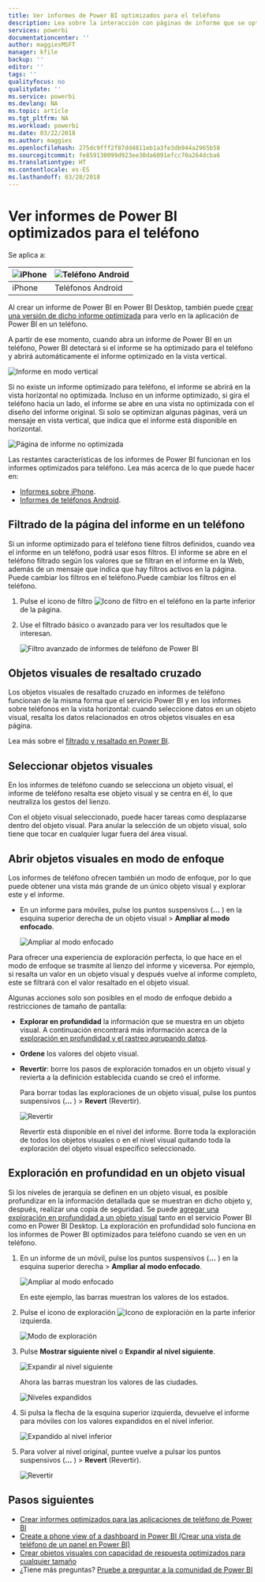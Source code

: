 ```yaml
---
title: Ver informes de Power BI optimizados para el teléfono
description: Lea sobre la interacción con páginas de informe que se optimizan para visualizarse en las aplicaciones de teléfono de Power BI.
services: powerbi
documentationcenter: ''
author: maggiesMSFT
manager: kfile
backup: ''
editor: ''
tags: ''
qualityfocus: no
qualitydate: ''
ms.service: powerbi
ms.devlang: NA
ms.topic: article
ms.tgt_pltfrm: NA
ms.workload: powerbi
ms.date: 03/22/2018
ms.author: maggies
ms.openlocfilehash: 275dc9fff2f87dd4811eb1a3fe3db944a2965b58
ms.sourcegitcommit: fe859130099d923ee30da6091efcc70a264dcba6
ms.translationtype: HT
ms.contentlocale: es-ES
ms.lasthandoff: 03/28/2018
---
```

# <a name="view-power-bi-reports-optimized-for-your-phone"></a>Ver informes de Power BI optimizados para el teléfono

Se aplica a:

| ![iPhone](media/mobile-apps-view-phone-report/ios-logo-40-px.png) | ![Teléfono Android](media/mobile-apps-view-phone-report/android-logo-40-px.png) |
|:--- |:--- |
| iPhone |Teléfonos Android |

Al crear un informe de Power BI en Power BI Desktop, también puede [crear una versión de dicho informe optimizada](desktop-create-phone-report.md) para verlo en la aplicación de Power BI en un teléfono.

A partir de ese momento, cuando abra un informe de Power BI en un teléfono, Power BI detectará si el informe se ha optimizado para el teléfono y abrirá automáticamente el informe optimizado en la vista vertical.

![Informe en modo vertical](media/mobile-apps-view-phone-report/07-power-bi-phone-report-portrait.png)

Si no existe un informe optimizado para teléfono, el informe se abrirá en la vista horizontal no optimizada. Incluso en un informe optimizado, si gira el teléfono hacia un lado, el informe se abre en una vista no optimizada con el diseño del informe original. Si solo se optimizan algunas páginas, verá un mensaje en vista vertical, que indica que el informe está disponible en horizontal.

![Página de informe no optimizada](media/mobile-apps-view-phone-report/06-power-bi-phone-report-page-not-optimized.png)

Las restantes características de los informes de Power BI funcionan en los informes optimizados para teléfono. Lea más acerca de lo que puede hacer en:

* [Informes sobre iPhone](mobile-reports-in-the-mobile-apps.md). 
* [Informes de teléfonos Android](mobile-reports-in-the-mobile-apps.md).

## <a name="filter-the-report-page-on-a-phone"></a>Filtrado de la página del informe en un teléfono
Si un informe optimizado para el teléfono tiene filtros definidos, cuando vea el informe en un teléfono, podrá usar esos filtros. El informe se abre en el teléfono filtrado según los valores que se filtran en el informe en la Web, además de un mensaje que indica que hay filtros activos en la página. Puede cambiar los filtros en el teléfono.Puede cambiar los filtros en el teléfono.

1. Pulse el icono de filtro ![Icono de filtro en el teléfono](media/mobile-apps-view-phone-report/power-bi-phone-filter-icon.png) en la parte inferior de la página. 
2. Use el filtrado básico o avanzado para ver los resultados que le interesan.
   
    ![Filtro avanzado de informes de teléfono de Power BI](media/mobile-apps-view-phone-report/power-bi-iphone-advanced-filter-toronto.gif)

## <a name="cross-highlight-visuals"></a>Objetos visuales de resaltado cruzado
Los objetos visuales de resaltado cruzado en informes de teléfono funcionan de la misma forma que el servicio Power BI y en los informes sobre teléfonos en la vista horizontal: cuando seleccione datos en un objeto visual, resalta los datos relacionados en otros objetos visuales en esa página.

Lea más sobre el [filtrado y resaltado en Power BI](power-bi-reports-filters-and-highlighting.md).

## <a name="select-visuals"></a>Seleccionar objetos visuales
En los informes de teléfono cuando se selecciona un objeto visual, el informe de teléfono resalta ese objeto visual y se centra en él, lo que neutraliza los gestos del lienzo.

Con el objeto visual seleccionado, puede hacer tareas como desplazarse dentro del objeto visual. Para anular la selección de un objeto visual, solo tiene que tocar en cualquier lugar fuera del área visual.

## <a name="open-visuals-in-focus-mode"></a>Abrir objetos visuales en modo de enfoque
Los informes de teléfono ofrecen también un modo de enfoque, por lo que puede obtener una vista más grande de un único objeto visual y explorar este y el informe.

* En un informe para móviles, pulse los puntos suspensivos (**...** ) en la esquina superior derecha de un objeto visual > **Ampliar al modo enfocado**.
  
    ![Ampliar al modo enfocado](media/mobile-apps-view-phone-report/power-bi-phone-report-focus-mode.png)

Para ofrecer una experiencia de exploración perfecta, lo que hace en el modo de enfoque se trasmite al lienzo del informe y viceversa. Por ejemplo, si resalta un valor en un objeto visual y después vuelve al informe completo, este se filtrará con el valor resaltado en el objeto visual.

Algunas acciones solo son posibles en el modo de enfoque debido a restricciones de tamaño de pantalla:

* **Explorar en profundidad** la información que se muestra en un objeto visual. A continuación encontrará más información acerca de la [exploración en profundidad y el rastreo agrupando datos](mobile-apps-view-phone-report.md#drill-down-in-a-visual).
* **Ordene** los valores del objeto visual.
* **Revertir**: borre los pasos de exploración tomados en un objeto visual y revierta a la definición establecida cuando se creó el informe.
  
    Para borrar todas las exploraciones de un objeto visual, pulse los puntos suspensivos (**...** ) > **Revert** (Revertir).
  
    ![Revertir](media/mobile-apps-view-phone-report/power-bi-phone-report-revert-levels.png)
  
    Revertir está disponible en el nivel del informe. Borre toda la exploración de todos los objetos visuales o en el nivel visual quitando toda la exploración del objeto visual específico seleccionado.   

## <a name="drill-down-in-a-visual"></a>Exploración en profundidad en un objeto visual
Si los niveles de jerarquía se definen en un objeto visual, es posible profundizar en la información detallada que se muestran en dicho objeto y, después, realizar una copia de seguridad. Se puede [agregar una exploración en profundidad a un objeto visual](power-bi-visualization-drill-down.md) tanto en el servicio Power BI como en Power BI Desktop. La exploración en profundidad solo funciona en los informes de Power BI optimizados para teléfono cuando se ven en un teléfono. 

1. En un informe de un móvil, pulse los puntos suspensivos (**...** ) en la esquina superior derecha > **Ampliar al modo enfocado**.
   
    ![Ampliar al modo enfocado](media/mobile-apps-view-phone-report/power-bi-phone-report-focus-mode.png)
   
    En este ejemplo, las barras muestran los valores de los estados.
2. Pulse el icono de exploración ![Icono de exploración](media/mobile-apps-view-phone-report/power-bi-phone-report-explore-icon.png) en la parte inferior izquierda.
   
    ![Modo de exploración](media/mobile-apps-view-phone-report/power-bi-phone-report-explore-mode.png)
3. Pulse **Mostrar siguiente nivel** o **Expandir al nivel siguiente**.
   
    ![Expandir al nivel siguiente](media/mobile-apps-view-phone-report/power-bi-phone-report-expand-levels.png)
   
    Ahora las barras muestran los valores de las ciudades.
   
    ![Niveles expandidos](media/mobile-apps-view-phone-report/power-bi-phone-report-expanded-levels.png)
4. Si pulsa la flecha de la esquina superior izquierda, devuelve el informe para móviles con los valores expandidos en el nivel inferior.
   
    ![Expandido al nivel inferior](media/mobile-apps-view-phone-report/power-bi-back-to-phone-report-expanded-levels.png)
5. Para volver al nivel original, puntee vuelve a pulsar los puntos suspensivos (**...** ) > **Revert** (Revertir).
   
    ![Revertir](media/mobile-apps-view-phone-report/power-bi-phone-report-revert-levels.png)

## <a name="next-steps"></a>Pasos siguientes
* [Crear informes optimizados para las aplicaciones de teléfono de Power BI](desktop-create-phone-report.md)
* [Create a phone view of a dashboard in Power BI (Crear una vista de teléfono de un panel en Power BI)](service-create-dashboard-mobile-phone-view.md)
* [Crear objetos visuales con capacidad de respuesta optimizados para cualquier tamaño](desktop-create-responsive-visuals.md)
* ¿Tiene más preguntas? [Pruebe a preguntar a la comunidad de Power BI](http://community.powerbi.com/)

